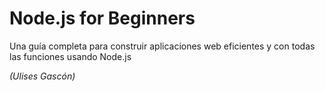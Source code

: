 # Node.js for Beginners

Una guía completa para construir aplicaciones web eficientes y con todas las funciones usando Node.js

*(Ulises Gascón)*

